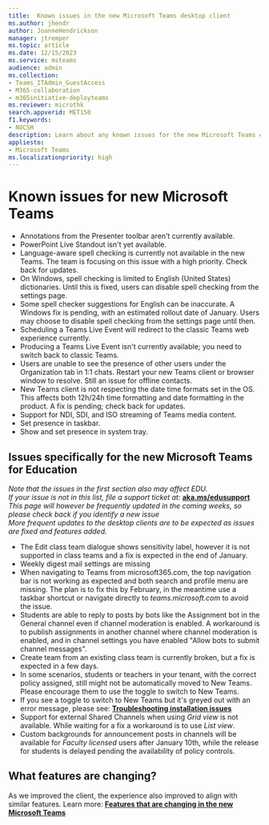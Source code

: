 ```yaml
---
title:  Known issues in the new Microsoft Teams desktop client
ms.author: jhendr
author: JoanneHendrickson
manager: jtremper
ms.topic: article
ms.date: 12/15/2023
ms.service: msteams
audience: admin
ms.collection: 
- Teams_ITAdmin_GuestAccess
- M365-collaboration
- m365initiative-deployteams
ms.reviewer: microthk
search.appverid: MET150
f1.keywords:
- NOCSH
description: Learn about any known issues for the new Microsoft Teams client. 
appliesto: 
- Microsoft Teams
ms.localizationpriority: high
---
```

# Known issues for new Microsoft Teams

- Annotations from the Presenter toolbar aren't currently available.
- PowerPoint Live Standout isn't yet available.
- Language-aware spell checking is currently not available in the new Teams. The team is focusing on this issue with a high priority. Check back for updates.
- On Windows, spell checking is limited to English (United States) dictionaries. Until this is fixed, users can disable spell checking from the settings page.
- Some spell checker suggestions for English can be inaccurate. A Windows fix is pending, with an estimated rollout date of January. Users may choose to disable spell checking from the settings page until then.
- Scheduling a Teams Live Event will redirect to the classic Teams web experience currently.
- Producing a Teams Live Event isn't currently available; you need to switch back to classic Teams.
- Users are unable to see the presence of other users under the Organization tab in 1:1 chats. Restart your new Teams client or browser window to resolve. Still an issue for offline contacts.
- New Teams client is not respecting the date time formats set in the OS. This affects both 12h/24h time formatting and date formatting in the product. A fix is pending; check back for updates.
- Support for NDI, SDI, and ISO streaming of Teams media content.
- Set presence in taskbar.
- Show and set presence in system tray.

## Issues specifically for the new **Microsoft Teams for Education**

*Note that the issues in the first section also may affect EDU.*  
*If your issue is not in this list, file a support ticket at:* [**aka.ms/edusupport**](https://aka.ms/edusupport)  
*This page will however be frequently updated in the coming weeks, so please check back if you identify a new issue*  
*More frequent updates to the desktop clients are to be expected as issues are fixed and features added.*  

- The Edit class team dialogue shows sensitivity label, however it is not supported in class teams and a fix is expected in the end of January. 
- Weekly digest mail settings are missing
- When navigating to Teams from microsoft365.com, the top navigation bar is not working as expected and both search and profile menu are missing. The plan is to fix this by February, in the meantime use a taskbar shortcut or navigate directly to *teams.microsoft.com* to avoid the issue.
- Students are able to reply to posts by bots like the Assignment bot in the General channel even if channel moderation is enabled. A workaround is to publish assignments in another channel where channel moderation is enabled, and in channel settings you have enabled "Allow bots to submit channel messages".
- Create team from an existing class team is currently broken, but a fix is expected in a few days.
- In some scenarios, students or teachers in your tenant, with the correct policy assigned, still might not be automatically moved to New Teams. Please encourage them to use the toggle to switch to New Teams.
- If you see a toggle to switch to New Teams but it's greyed out with an error message, please see: [**Troubleshooting installation issues**](new-teams-troubleshooting-installation.md)
- Support for external Shared Channels when using *Grid view* is not available. While waiting for a fix a workaround is to use *List view*.
- Custom backgrounds for announcement posts in channels will be available for *Faculty licensed* users after January 10th, while the release for students is delayed pending the availability of policy controls.

## What features are changing?

As we improved the client, the experience also improved to align with similar features. Learn more: [**Features that are changing in the new Microsoft Teams**](new-teams-whats-changing.md)
